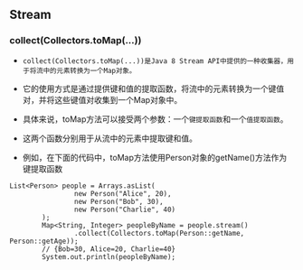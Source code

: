 ## Stream


### collect(Collectors.toMap(...))
* `collect(Collectors.toMap(...))是Java 8 Stream API中提供的一种收集器，用于将流中的元素转换为一个Map对象。`
* 它的使用方式是通过提供键和值的提取函数，将流中的元素转换为一个键值对，并将这些键值对收集到一个Map对象中。

* 具体来说，toMap方法可以接受两个参数：一个`键提取函数`和一个`值提取函数`。
* 这两个函数分别用于从流中的元素中提取键和值。
* 例如，在下面的代码中，toMap方法使用Person对象的getName()方法作为键提取函数
```text
List<Person> people = Arrays.asList(
                new Person("Alice", 20),
                new Person("Bob", 30),
                new Person("Charlie", 40)
        );
        Map<String, Integer> peopleByName = people.stream()
                .collect(Collectors.toMap(Person::getName, Person::getAge));
        // {Bob=30, Alice=20, Charlie=40}
        System.out.println(peopleByName);
```










